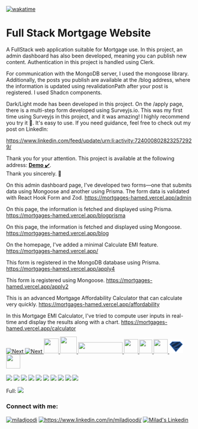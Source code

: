 <a href="https://wakatime.com/badge/user/aa8c2b32-33c3-43c1-887e-5ded05b7dcea/project/e7d8b9f6-29ad-4899-8fb0-36c80fbaad2e"><img src="https://wakatime.com/badge/user/aa8c2b32-33c3-43c1-887e-5ded05b7dcea/project/e7d8b9f6-29ad-4899-8fb0-36c80fbaad2e.svg" alt="wakatime"></a>

# Full Stack Mortgage Website


A FullStack web application suitable for Mortgage use.
In this project, an admin dashboard has also been developed, meaning you can publish new content.
Authentication in this project is handled using Clerk.

For communication with the MongoDB server, I used the mongoose library.
Additionally, the posts you publish are available at the /blog address, where the information is updated using revalidationPath after your post is registered.
I used Shadcn components.

Dark/Light mode has been developed in this project.
On the /apply page, there is a multi-step form developed using Surveyjs.io. This was my first time using Surveyjs in this project, and it was amazing! I highly recommend you try it 🤗.
It's easy to use. If you need guidance, feel free to check out my post on LinkedIn:

https://www.linkedin.com/feed/update/urn:li:activity:7240008028232572929/

Thank you for your attention.
This project is available at the following address:
[**Demo** ✔️](https://mortgages-hamed.vercel.app/).\
Thank you sincerely. 🙏

On this admin dashboard page, I've developed two forms—one that submits data using Mongoose and another using Prisma. The form data is validated with React Hook Form and Zod.
https://mortgages-hamed.vercel.app/admin

On this page, the information is fetched and displayed using Prisma.
https://mortgages-hamed.vercel.app/blogprisma

On this page, the information is fetched and displayed using Mongoose.
https://mortgages-hamed.vercel.app/blog

On the homepage, I've added a minimal Calculate EMI feature.
https://mortgages-hamed.vercel.app/

This form is registered in the MongoDB database using Prisma.
https://mortgages-hamed.vercel.app/apply4

This form is registered using Mongoose.
https://mortgages-hamed.vercel.app/apply2

This is an advanced Mortgage Affordability Calculator that can calculate very quickly.
https://mortgages-hamed.vercel.app/affordability

In this Mortgage EMI Calculator, I've tried to compute user inputs in real-time and display the results along with a chart.
https://mortgages-hamed.vercel.app/calculator


<a href="https://www.typescriptlang.org/">
    <img
      src="https://cdn.iconscout.com/icon/free/png-256/free-typescript-3521774-2945272.png?f=webp"
      alt="Next"
      width="40"
      height="40"
    />
  </a>
<a href="https://nextjs.org/" target="_blank" rel="noreferrer">
    <img
      src="https://cdn.worldvectorlogo.com/logos/nextjs-13.svg"
      alt="Next"
      width="80"
      height="40"
    />
  </a>
  <a href="https://tailwindcss.com/" target="_blank" rel="noreferrer">
    <img
      src="https://www.vectorlogo.zone/logos/tailwindcss/tailwindcss-icon.svg"
      width="40"
      height="40"
    />
  <a href="https://www.mongodb.com/">
    <img
      src="https://cdn.icon-icons.com/icons2/2415/PNG/512/mongodb_original_logo_icon_146424.png"
      width="45"
      height="45"
    />
    </a>
    <a href="https://mongoosejs.com/docs/">
    <img
      src="https://s30.picofile.com/file/8472106468/mongoose.jpg"
      width="120"
      height="30"
    />
    </a>
    <a href="https://clerk.com/">
    <img
      src="https://pipedream.com/s.v0/app_dBhw8k/logo/orig"
      width="38"
      height="38"
    />
  </a>
  <a href="https://ui.shadcn.com/">
    <img
      src="https://encrypted-tbn0.gstatic.com/images?q=tbn:ANd9GcSdvQ8P74Q9qIdvz32mDGS6HbBAffF8QUICbBl-jON5Aq3Fqc3uKS9qYdc8NJmr3kSlCN8&usqp=CAU"
      width="35"
      height="37"
    />
  </a>
  <a href="https://docusaurus.io/">
    <img
      src="https://react-hook-form.com/images/logo/react-hook-form-logo-only.png"
      width="38"
      height="38"
    />
  </a>
  <a href="https://www.npmjs.com/package/zod">
    <img
      src="https://raw.githubusercontent.com/colinhacks/zod/HEAD/logo.svg"
      width="38"
      height="38"
    />
  </a>
  <a href="https://lucide.dev/">
    <img
      src="https://lucide.dev/logo.light.svg"
      width="38"
      height="38"
    />
  </a>
  <br />


![](https://s32.picofile.com/file/8479043242/hamed.png)
![](https://s32.picofile.com/file/8479043250/hamed2.png)
![](https://s32.picofile.com/file/8479043268/hamed03.png)
![](https://s32.picofile.com/file/8479043276/hamed04.PNG)
![](https://s32.picofile.com/file/8479043284/hamed05.PNG)
![](https://s32.picofile.com/file/8479043292/hamed06.PNG)
![](https://s32.picofile.com/file/8479043300/hamed07.PNG)
![](https://s32.picofile.com/file/8479043318/hamed08.PNG)
![](https://s32.picofile.com/file/8479043326/hamed09.PNG)
![](https://s32.picofile.com/file/8479043334/hamed10.PNG)

Full:
![](https://s32.picofile.com/file/8479043368/hamed_full.png)


<h3 align="left">Connect with me:</h3>

<p align="left">
  <a href="mailto:miladjoodi1@gmail.com" target="blank"
    ><img
      align="center"
      src="https://upload.wikimedia.org/wikipedia/commons/thumb/7/7e/Gmail_icon_%282020%29.svg/1280px-Gmail_icon_%282020%29.svg.png"
      alt="miladjoodi"
      height="27"
      width="34"
  /></a>
  <a href="https://twitter.com/milad_joodi" target="blank"
    ></a>
  <a
    href="https://www.linkedin.com/in/miladjoodi/"
    target="blank"
    ><img
      align="center"
      src="https://raw.githubusercontent.com/rahuldkjain/github-profile-readme-generator/master/src/images/icons/Social/linked-in-alt.svg"
      alt="https://www.linkedin.com/in/miladjoodi/"
      height="30"
      width="40"
  /></a>    
  <a
    href="https://www.facebook.com/miladjood/"
    target="blank"
    ><img
      align="center"
      src="https://raw.githubusercontent.com/rahuldkjain/github-profile-readme-generator/master/src/images/icons/Social/facebook.svg"
      alt="Milad's Linkedin"
      height="30"
      width="30"
  /></a>
</p>

 

 
